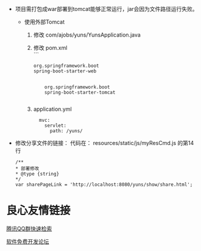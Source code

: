 - 项目需打包成war部署到tomcat能够正常运行，jar会因为文件路径运行失败。
    - 使用外部Tomcat
        1. 修改 com/ajobs/yuns/YunsApplication.java
        2. 修改 pom.xml  
          ```
             
               org.springframework.boot 
               spring-boot-starter-web 
               
                 
                   org.springframework.boot 
                   spring-boot-starter-tomcat 
                 
               
             
           ```
         3. application.yml
            ```
              mvc:
                servlet:
                  path: /yuns/
            ```
      
- 修改分享文件的链接：
   代码在： resources/static/js/myResCmd.js 的第14行
   ```
  /**
   * 部署修改
   * @type {string}
   */
  var sharePageLink = 'http://localhost:8080/yuns/show/share.html';
  ```


 # 良心友情链接

[腾讯QQ群快速检索](http://u.720life.cn/s/8cf73f7c)

[软件免费开发论坛](http://u.720life.cn/s/bbb01dc0)